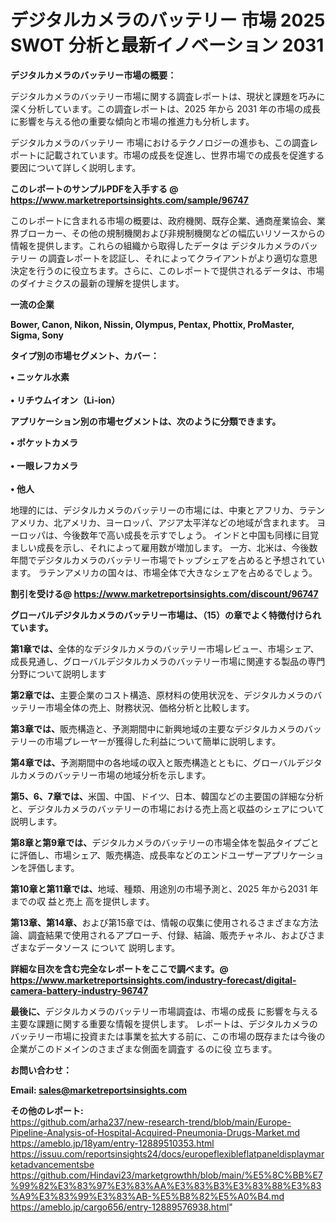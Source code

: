 # デジタルカメラのバッテリー 市場 2025 SWOT 分析と最新イノベーション 2031

<strong><b>デジタルカメラのバッテリー市場の概要：</b></strong>

デジタルカメラのバッテリー市場に関する調査レポートは、現状と課題を巧みに深く分析しています。この調査レポートは、2025 年から 2031 年の市場の成長に影響を与える他の重要な傾向と市場の推進力も分析します。

デジタルカメラのバッテリー 市場におけるテクノロジーの進歩も、この調査レポートに記載されています。市場の成長を促進し、世界市場での成長を促進する要因について詳しく説明します。

<strong>このレポートのサンプルPDFを入手する @ <a href=https://www.marketreportsinsights.com/sample/96747>https://www.marketreportsinsights.com/sample/96747</a></strong>

このレポートに含まれる市場の概要は、政府機関、既存企業、通商産業協会、業界ブローカー、その他の規制機関および非規制機関などの幅広いリソースからの情報を提供します。これらの組織から取得したデータは デジタルカメラのバッテリー の調査レポートを認証し、それによってクライアントがより適切な意思決定を行うのに役立ちます。さらに、このレポートで提供されるデータは、市場のダイナミクスの最新の理解を提供します。

<strong>一流の企業</strong>

<strong><b>Bower, Canon, Nikon, Nissin, Olympus, Pentax, Phottix, ProMaster, Sigma, Sony</b></strong>

<strong><b>タイプ別の市場セグメント、カバー：</b></strong>

<strong>• ニッケル水素<br><br>• リチウムイオン（Li-ion）</strong>

<strong><b>アプリケーション別の市場セグメントは、次のように分類できます。</b></strong>

<strong>• ポケットカメラ<br><br>• 一眼レフカメラ<br><br>• 他人</strong>

 地理的には、デジタルカメラのバッテリーの市場には、中東とアフリカ、ラテンアメリカ、北アメリカ、ヨーロッパ、アジア太平洋などの地域が含まれます。 ヨーロッパは、今後数年で高い成長を示すでしょう。 インドと中国も同様に目覚ましい成長を示し、それによって雇用数が増加します。 一方、北米は、今後数年間でデジタルカメラのバッテリー市場でトップシェアを占めると予想されています。 ラテンアメリカの国々は、市場全体で大きなシェアを占めるでしょう。

<strong>割引を受ける@ <a href=https://www.marketreportsinsights.com/discount/96747>https://www.marketreportsinsights.com/discount/96747</a></strong>

<strong><b>グローバルデジタルカメラのバッテリー市場は、（15）の章でよく特徴付けられています。</b></strong>

<strong><b>第</b></strong><strong><b>1章では、</b></strong>全体的なデジタルカメラのバッテリー市場レビュー、市場シェア、成長見通し、グローバルデジタルカメラのバッテリー市場に関連する製品の専門分野について説明します

<strong><b>第2章では、</b></strong>主要企業のコスト構造、原材料の使用状況を、デジタルカメラのバッテリー市場全体の売上、財務状況、価格分析と比較します。

<strong><b>第3章では、</b></strong>販売構造と、予測期間中に新興地域の主要なデジタルカメラのバッテリーの市場プレーヤーが獲得した利益について簡単に説明します。

<strong><b>第4章では、</b></strong>予測期間中の各地域の収入と販売構造とともに、グローバルデジタルカメラのバッテリー市場の地域分析を示します。

<strong><b>第5、6、7章では、</b></strong>米国、中国、ドイツ、日本、韓国などの主要国の詳細な分析と、デジタルカメラのバッテリーの市場における売上高と収益のシェアについて説明します。

<strong><b>第8章と第9章では、</b></strong>デジタルカメラのバッテリーの市場全体を製品タイプごとに評価し、市場シェア、販売構造、成長率などのエンドユーザーアプリケーションを評価します。

<strong><b>第10章と第11章では、</b></strong>地域、種類、用途別の市場予測と、2025 年から2031 年までの収 益と売上 高を提供します。

<strong><b>第13章、第14章、</b></strong>および第15章では、情報の収集に使用されるさまざまな方法論、調査結果で使用されるアプローチ、付録、結論、販売チャネル、およびさまざまなデータソース について 説明します。

<strong>詳細な目次を含む完全なレポートをここで調べます。@ <a href=https://www.marketreportsinsights.com/industry-forecast/digital-camera-battery-industry-96747>https://www.marketreportsinsights.com/industry-forecast/digital-camera-battery-industry-96747</a></strong>

<strong><b>最後に、</b></strong>デジタルカメラのバッテリー市場調査は、市場の成長 に影響を</a>与える主要な課題に関する重要な情報を提供します。 レポートは、デジタルカメラのバッテリー市場に投資または事業を拡大する前に、この市場の既存または今後の企業がこのドメインのさまざまな側面を調査す るのに役 立ちます。

<strong><b>お問い合わせ：</b></strong>

<strong>Email: </strong><a href=mailto:sales@marketreportsinsights.com><strong>sales@marketreportsinsights.com</strong></a>

<strong>その他のレポート:</strong>
<br>
<a href=https://github.com/arha237/new-research-trend/blob/main/Europe-Pipeline-Analysis-of-Hospital-Acquired-Pneumonia-Drugs-Market.md>https://github.com/arha237/new-research-trend/blob/main/Europe-Pipeline-Analysis-of-Hospital-Acquired-Pneumonia-Drugs-Market.md</a>
<br>
<a href=https://ameblo.jp/18yam/entry-12889510353.html>https://ameblo.jp/18yam/entry-12889510353.html</a>
<br>
<a href=https://issuu.com/reportsinsights24/docs/europeflexibleflatpaneldisplaymarketadvancementsbe>https://issuu.com/reportsinsights24/docs/europeflexibleflatpaneldisplaymarketadvancementsbe</a>
<br>
<a href=https://github.com/Hindavi23/marketgrowthh/blob/main/%E5%8C%BB%E7%99%82%E3%83%97%E3%83%AA%E3%83%B3%E3%83%88%E3%83%A9%E3%83%99%E3%83%AB-%E5%B8%82%E5%A0%B4.md>https://github.com/Hindavi23/marketgrowthh/blob/main/%E5%8C%BB%E7%99%82%E3%83%97%E3%83%AA%E3%83%B3%E3%83%88%E3%83%A9%E3%83%99%E3%83%AB-%E5%B8%82%E5%A0%B4.md</a>
<br>
<a href=https://ameblo.jp/cargo656/entry-12889576938.html>https://ameblo.jp/cargo656/entry-12889576938.html</a>"
